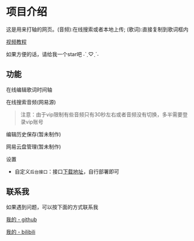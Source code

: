 <h1 id="项目介绍">项目介绍</h1>
<p>这是用来打轴的网页。(音频):在线搜索或者本地上传; (歌词):直接复制到歌词框内</p>
<p><a href="https://www.bilibili.com/video/BV1vf4y1c7co/?spm_id_from=333.999.0.0">视频教程</a></p>
<p>如果方便的话，请给我一个star吧 ˗ˋˏ♡ˎˊ˗</p>
<h2 id="功能">功能</h2>
<p>在线编辑歌词时间轴</p>
<p>在线搜索音频(网易源)</p>
<blockquote>
<p>注意：由于vip限制有些音频只有30秒左右或者音频没有切换，多半需要登录vip账号</p>
</blockquote>
<p>编辑历史保存(暂未制作)</p>
<p>网易云盘管理(暂未制作)</p>
<p>设置</p>
<ul>
<li>自定义<code>后台接口</code>：接口<a href="https://github.com/Binaryify/NeteaseCloudMusicApi">下载地址</a>，自行部署即可</li>
</ul>
<h2 id="联系我">联系我</h2>
<p>如果遇到问题，可以按下面的方式联系我</p>
<p><a href="https://github.com/chenmijiang">我的 - github</a></p>
<p><a href="https://space.bilibili.com/442642038">我的 - bilibili</a></p>
